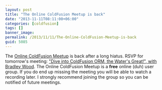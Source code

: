 ```yaml
---
layout: post
title: "The Online ColdFusion Meetup is back"
date: "2013-11-11T08:11:00+06:00"
categories: [coldfusion]
tags: []
banner_image: 
permalink: /2013/11/11/The-Online-ColdFusion-Meetup-is-back
guid: 5085
---
```


The <a href="http://www.meetup.com/coldfusionmeetup/">Online ColdFusion Meetup</a> is back after a long hiatus. RSVP for tomorrow's meeting: <a href="http://www.meetup.com/coldfusionmeetup/events/149988492/?a=md1_grp&rv=md1&_af_eid=149988492&_af=event">"Dive into ColdFusion ORM, the Water's Great!", with Bradley Wood</a>. The Online ColdFusion Meetup is a <strong>free</strong> online (duh) user group. If you do end up missing the meeting you will be able to watch a recording later. I strongly recommend joining the group so you can be notified of future meetings.